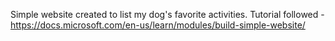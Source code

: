 Simple website created to list my dog's favorite activities.
Tutorial followed - https://docs.microsoft.com/en-us/learn/modules/build-simple-website/
